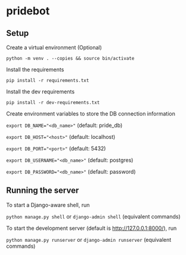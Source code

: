 # pridebot

## Setup

Create a virtual environment (Optional)

`python -m venv . --copies && source bin/activate`

Install the requirements

`pip install -r requirements.txt`

Install the dev requirements

`pip install -r dev-requirements.txt`

Create environment variables to store the DB connection information

`export DB_NAME="<db_name>"` (default: pride_db)

`export DB_HOST="<host>"` (default: localhost)

`export DB_PORT="<port>"` (default: 5432)

`export DB_USERNAME="<db_name>"` (default: postgres)

`export DB_PASSWORD="<db_name>"` (default: password)

## Running the server

To start a Django-aware shell, run

`python manage.py shell` or `django-admin shell` (equivalent commands)

To start the development server (default is http://127.0.0.1:8000/), run

`python manage.py runserver` or `django-admin runserver` (equivalent commands)